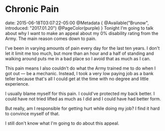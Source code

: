# Chronic Pain
date: 2015-06-18T03:07:22-05:00
@Metadata {
  @Available("Brunow", introduced: "2017.01.20")
  @PageColor(purple)
}
Tonight I'm going to talk about why I want to make an appeal about my 0% disability rating from the Army. The main reason comes down to pain.

I've been in varying amounts of pain every day for the last ten years. I don't let it limit me too much, but more than an hour and a half of standing and walking around puts me in a bad place so I avoid that as much as I can.

This pain means I also couldn't do what the Army trained me to do when I got out &mdash; be a mechanic. Instead, I took a very low paying job as a bank teller because that's all I could get at the time with no degree and little experience.

I usually blame myself for this pain. I could've protected my back better. I could have not tried lifted as much as I did and I could have had better form.

But really, am I responsible for getting hurt while doing my job? I find it hard to convince myself of that.

I still don't know what I'm going to do about this appeal.
